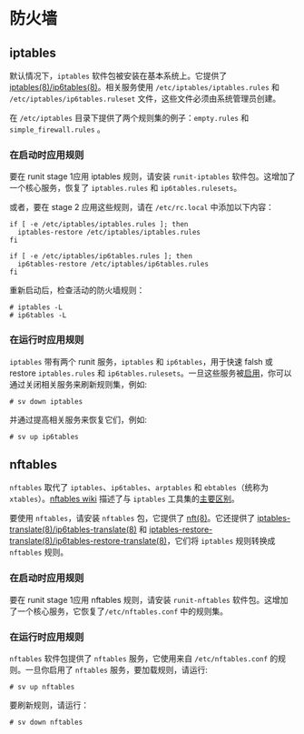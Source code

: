 # 防火墙

## iptables

默认情况下，`iptables` 软件包被安装在基本系统上。它提供了 [iptables(8)/ip6tables(8)](https://man.voidlinux.org/iptables.8)。相关服务使用 `/etc/iptables/iptables.rules` 和 `/etc/iptables/ip6tables.ruleset` 文件，这些文件必须由系统管理员创建。

在 `/etc/iptables` 目录下提供了两个规则集的例子：`empty.rules` 和 `simple_firewall.rules` 。

### 在启动时应用规则

要在 runit stage 1应用 iptables 规则，请安装 `runit-iptables` 软件包。这增加了一个核心服务，恢复了 `iptables.rules` 和 `ip6tables.rulesets`。

或者，要在 stage 2 应用这些规则，请在 `/etc/rc.local` 中添加以下内容：

```
if [ -e /etc/iptables/iptables.rules ]; then
  iptables-restore /etc/iptables/iptables.rules
fi

if [ -e /etc/iptables/ip6tables.rules ]; then
  ip6tables-restore /etc/iptables/ip6tables.rules
fi
```

重新启动后，检查活动的防火墙规则：

```
# iptables -L
# ip6tables -L
```

### 在运行时应用规则

`iptables` 带有两个 runit 服务，`iptables` 和 `ip6tables`，用于快速 falsh 或 restore `iptables.rules` 和 `ip6tables.rulesets`。一旦这些服务被[启用](../services/index.md)，你可以通过关闭相关服务来刷新规则集，例如:

```
# sv down iptables
```

并通过提高相关服务来恢复它们，例如:

```
# sv up ip6tables
```

## nftables

`nftables` 取代了 `iptables`、`ip6tables`、`arptables` 和 `ebtables`（统称为 `xtables`）。[nftables wiki](https://wiki.nftables.org/wiki-nftables/index.php/Main_Page) 描述了与 `iptables` 工具集的[主要区别](https://wiki.nftables.org/wiki-nftables/index.php/Main_differences_with_iptables)。

要使用 `nftables`，请安装 `nftables` 包，它提供了 [nft(8)](https://man.voidlinux.org/nft.8)。它还提供了 [iptables-translate(8)/ip6tables-translate(8)](https://man.voidlinux.org/iptables-translate.8) 和 [iptables-restore-translate(8)/ip6tables-restore-translate(8)](https://man.voidlinux.org/iptables-restore-translate.8)，它们将 `iptables` 规则转换成 `nftables` 规则。

### 在启动时应用规则

要在 runit stage 1应用 nftables 规则，请安装 `runit-nftables` 软件包。这增加了一个核心服务，它恢复了`/etc/nftables.conf` 中的规则集。

### 在运行时应用规则

`nftables` 软件包提供了 `nftables` 服务，它使用来自 `/etc/nftables.conf` 的规则。一旦你启用了 `nftables` 服务，要加载规则，请运行:


```
# sv up nftables
```

要刷新规则，请运行：

```
# sv down nftables
```
